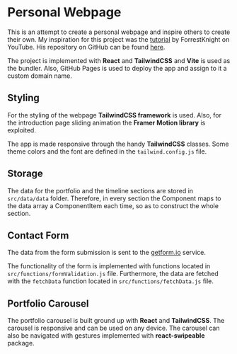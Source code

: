 # Personal Webpage

This is an attempt to create a personal webpage and inspire others to create their own. My inspiration for this project was the [tutorial](https://www.youtube.com/watch?v=b0pkpcD8Ms4) by ForrestKnight on YouTube. His repository on GitHub can be found [here](https://github.com/ForrestKnight/minimal-portfolio).

The project is implemented with **React** and **TailwindCSS** and **Vite** is used as the bundler. Also, GitHub Pages is used to deploy the app and assign to it a custom domain name.

## Styling

For the styling of the webpage **TailwindCSS framework** is used. Also, for the introduction page sliding animation the **Framer Motion library** is exploited.

The app is made responsive through the handy **TailwindCSS** classes. Some theme colors and the font are defined in the `tailwind.config.js` file.

## Storage

The data for the portfolio and the timeline sections are stored in `src/data/data` folder. Therefore, in every section the Component maps to the data array a ComponentItem each time, so as to construct the whole section.

## Contact Form

The data from the form submission is sent to the [getform.io](https://getform.io) service.

The functionality of the form is implemented with functions located in `src/functions/formValidation.js` file. Furthermore, the data are fetched with the `fetchData` function located in `src/functions/fetchData.js` file.

## Portfolio Carousel

The portfolio carousel is built ground up with **React** and **TailwindCSS**. The carousel is responsive and can be used on any device. The carousel can also be navigated with gestures implemented with **react-swipeable** package.
